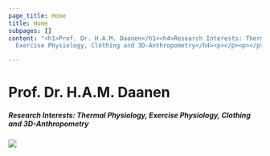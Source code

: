 ```yaml
---
page_title: Home
title: Home
subpages: []
content: "<h1>Prof. Dr. H.A.M. Daanen</h1><h4>Research Interests: Thermal Physiology,
  Exercise Physiology, Clothing and 3D-Anthropometry</h4><p></p><p></p>"

---
```

# Prof. Dr. H.A.M. Daanen

##### Research Interests: Thermal Physiology, Exercise Physiology, Clothing and 3D-Anthropometry

### ![](images/heindaanen21.jpg)